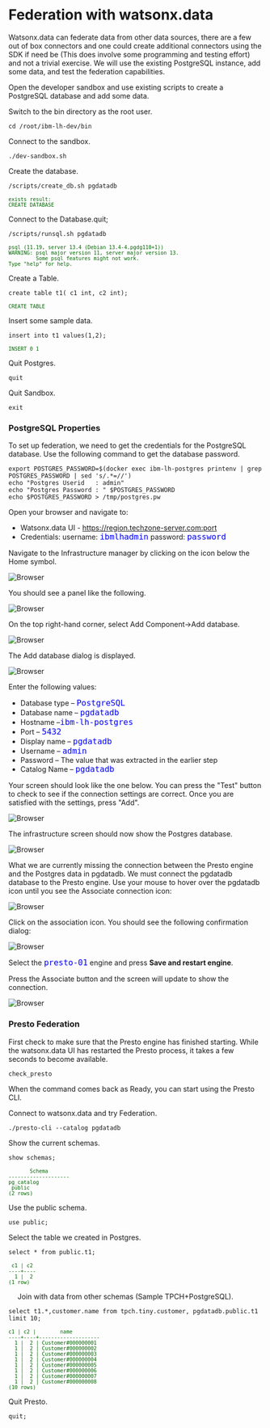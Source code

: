 # Federation with watsonx.data
Watsonx.data can federate data from other data sources, there are a few out of box connectors and one could create additional connectors using the SDK if need be (This does involve some programming and testing effort) and not a trivial exercise. We will use the existing PostgreSQL instance, add some data, and test the federation capabilities. 

Open the developer sandbox and use existing scripts to create a PostgreSQL database and add some data.

Switch to the bin directory as the root user.

```
cd /root/ibm-lh-dev/bin
```

Connect to the sandbox.
```
./dev-sandbox.sh 
```
Create the database.
```
/scripts/create_db.sh pgdatadb
```
<pre style="font-size: small; color: darkgreen; overflow: auto">
exists result: 
CREATE DATABASE
</pre>

Connect to the Database.quit;
```
/scripts/runsql.sh pgdatadb
```
<pre style="font-size: small; color: darkgreen; overflow: auto">
psql (11.19, server 13.4 (Debian 13.4-4.pgdg110+1))
WARNING: psql major version 11, server major version 13.
         Some psql features might not work.
Type "help" for help.
</pre>

Create a Table.
```
create table t1( c1 int, c2 int);
```
<pre style="font-size: small; color: darkgreen; overflow: auto">
CREATE TABLE
</pre>
Insert some sample data.
```
insert into t1 values(1,2);
```
<pre style="font-size: small; color: darkgreen; overflow: auto">
INSERT 0 1
</pre>

Quit Postgres.
```
quit
```

Quit Sandbox.
```
exit
```
### PostgreSQL Properties
To set up federation, we need to get the credentials for the PostgreSQL database. Use the following command to get the database password.
```
export POSTGRES_PASSWORD=$(docker exec ibm-lh-postgres printenv | grep POSTGRES_PASSWORD | sed 's/.*=//')
echo "Postgres Userid   : admin"
echo "Postgres Password : " $POSTGRES_PASSWORD
echo $POSTGRES_PASSWORD > /tmp/postgres.pw
```
Open your browser and navigate to:


* Watsonx.data UI - https://region.techzone-server.com:port
* Credentials: username: <code style="color:blue;font-size:medium;">ibmlhadmin</code> password: <code style="color:blue;font-size:medium;">password</code>

   
Navigate to the Infrastructure manager by clicking on the icon below the Home symbol.

![Browser](wxd-images/watsonx-icon-infra.png)
  
You should see a panel like the following.

![Browser](wxd-images/watsonx-infrastructure-1.png)
 
On the top right-hand corner, select Add Component->Add database.

![Browser](wxd-images/watsonx-add-component.png)
 
The Add database dialog is displayed.

![Browser](wxd-images/watsonx-adddb.png)
      
Enter the following values:

   * Database type – <code style="color:blue;font-size:medium;">PostgreSQL</code>
   * Database name – <code style="color:blue;font-size:medium;">pgdatadb</code>
   * Hostname –<code style="color:blue;font-size:medium;">ibm-lh-postgres</code>
   * Port – <code style="color:blue;font-size:medium;">5432</code>
   * Display name – <code style="color:blue;font-size:medium;">pgdatadb</code>
   * Username – <code style="color:blue;font-size:medium;">admin</code>
   * Password – The value that was extracted in the earlier step
   * Catalog Name – <code style="color:blue;font-size:medium;">pgdatadb</code>
   
Your screen should look like the one below. You can press the "Test" button to check to see if the connection settings are correct. Once you are satisfied with the settings, press "Add". 

![Browser](wxd-images/watsonx-add-pgdatadb.png)

The infrastructure screen should now show the Postgres database.

![Browser](wxd-images/watsonx-2-infrastructure.png)
 
What we are currently missing the connection between the Presto engine and the Postgres data in pgdatadb. We must connect the pgdatadb database to the Presto engine. Use your mouse to hover over the pgdatadb icon until you see the Associate connection icon:

![Browser](wxd-images/watsonx-pgdatadb-associate-icon.png)
 
Click on the association icon. You should see the following confirmation dialog:

![Browser](wxd-images/watsonx-pgdata-associate-engine.png)

Select the <code style="color:blue;font-size:medium;">presto-01</code> engine and press **Save and restart engine**.
 
Press the Associate button and the screen will update to show the connection.

![Browser](wxd-images/watsonx-3-infrastructure.png)
 
### Presto Federation

First check to make sure that the Presto engine has finished starting. While the watsonx.data UI has restarted the Presto process, it takes a few seconds to become available.

```
check_presto
```

When the command comes back as Ready, you can start using the Presto CLI.

Connect to watsonx.data and try Federation.
```
./presto-cli --catalog pgdatadb
```

Show the current schemas. 
```
show schemas;
```
<pre style="font-size: small; color: darkgreen; overflow: auto">
       Schema       
--------------------
pg_catalog         
 public             
(2 rows)
</pre>
Use the public schema.
```
use public;
```
Select the table we created in Postgres.
```
select * from public.t1;
```
<pre style="font-size: small; color: darkgreen; overflow: auto">
 c1 | c2 
----+----
  1 |  2 
(1 row)
</pre>
 
Join with data from other schemas (Sample TPCH+PostgreSQL).
```
select t1.*,customer.name from tpch.tiny.customer, pgdatadb.public.t1 limit 10;
```
<pre style="font-size: small; color: darkgreen; overflow: auto">
c1 | c2 |        name        
----+----+--------------------
  1 |  2 | Customer#000000001 
  1 |  2 | Customer#000000002 
  1 |  2 | Customer#000000003 
  1 |  2 | Customer#000000004 
  1 |  2 | Customer#000000005 
  1 |  2 | Customer#000000006 
  1 |  2 | Customer#000000007 
  1 |  2 | Customer#000000008 
(10 rows)
</pre>

Quit Presto.
```
quit;
```